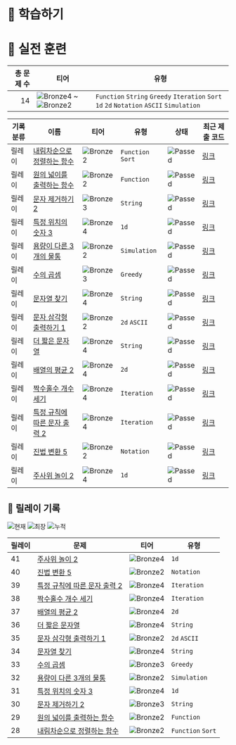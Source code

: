 # 📖 학습하기

# 🥇 실전 훈련
|총 문제 수|티어|유형|
|---:|---|---|
|14|![Bronze4][b4] ~ ![Bronze2][b2]|`Function` `String` `Greedy` `Iteration` `Sort` `1d` `2d` `Notation` `ASCII` `Simulation`|

|기록분류|이름|티어|유형|상태|최근 제출 코드|
|---|---|---|---|---|---|
|릴레이|[내림차순으로 정렬하는 함수](https://www.codetree.ai/training-field/search/problems/functions-sorted-in-descending-order)|![Bronze2][b2]|`Function` `Sort`|![Passed][passed]|[링크](https://github.com/Hiyabye/codetree-TILs/blob/main/231214/%EB%82%B4%EB%A6%BC%EC%B0%A8%EC%88%9C%EC%9C%BC%EB%A1%9C%20%EC%A0%95%EB%A0%AC%ED%95%98%EB%8A%94%20%ED%95%A8%EC%88%98/functions-sorted-in-descending-order.cpp)|
|릴레이|[원의 넓이를 출력하는 함수](https://www.codetree.ai/training-field/search/problems/function-that-outputs-area-of-circle)|![Bronze2][b2]|`Function`|![Passed][passed]|[링크](https://github.com/Hiyabye/codetree-TILs/blob/main/231214/%EC%9B%90%EC%9D%98%20%EB%84%93%EC%9D%B4%EB%A5%BC%20%EC%B6%9C%EB%A0%A5%ED%95%98%EB%8A%94%20%ED%95%A8%EC%88%98/function-that-outputs-area-of-circle.cpp)|
|릴레이|[문자 제거하기 2](https://www.codetree.ai/training-field/search/problems/del-char-2)|![Bronze3][b3]|`String`|![Passed][passed]|[링크](https://github.com/Hiyabye/codetree-TILs/blob/main/231214/%EB%AC%B8%EC%9E%90%20%EC%A0%9C%EA%B1%B0%ED%95%98%EA%B8%B0%202/del-char-2.cpp)|
|릴레이|[특정 위치의 숫자 3](https://www.codetree.ai/training-field/search/problems/numbers-in-specific-location-3)|![Bronze4][b4]|`1d`|![Passed][passed]|[링크](https://github.com/Hiyabye/codetree-TILs/blob/main/231214/%ED%8A%B9%EC%A0%95%20%EC%9C%84%EC%B9%98%EC%9D%98%20%EC%88%AB%EC%9E%90%203/numbers-in-specific-location-3.cpp)|
|릴레이|[용량이 다른 3개의 물통](https://www.codetree.ai/training-field/search/problems/three-water-bottles-with-different-capacities)|![Bronze2][b2]|`Simulation`|![Passed][passed]|[링크](https://github.com/Hiyabye/codetree-TILs/blob/main/231214/%EC%9A%A9%EB%9F%89%EC%9D%B4%20%EB%8B%A4%EB%A5%B8%203%EA%B0%9C%EC%9D%98%20%EB%AC%BC%ED%86%B5/three-water-bottles-with-different-capacities.cpp)|
|릴레이|[수의 곱셈](https://www.codetree.ai/training-field/search/problems/multiplication-of-numbers)|![Bronze3][b3]|`Greedy`|![Passed][passed]|[링크](https://github.com/Hiyabye/codetree-TILs/blob/main/231214/%EC%88%98%EC%9D%98%20%EA%B3%B1%EC%85%88/multiplication-of-numbers.cpp)|
|릴레이|[문자열 찾기](https://www.codetree.ai/training-field/search/problems/search-string)|![Bronze4][b4]|`String`|![Passed][passed]|[링크](https://github.com/Hiyabye/codetree-TILs/blob/main/231214/%EB%AC%B8%EC%9E%90%EC%97%B4%20%EC%B0%BE%EA%B8%B0/search-string.cpp)|
|릴레이|[문자 삼각형 출력하기 1](https://www.codetree.ai/training-field/search/problems/print-char-triangle-1)|![Bronze2][b2]|`2d` `ASCII`|![Passed][passed]|[링크](https://github.com/Hiyabye/codetree-TILs/blob/main/231214/%EB%AC%B8%EC%9E%90%20%EC%82%BC%EA%B0%81%ED%98%95%20%EC%B6%9C%EB%A0%A5%ED%95%98%EA%B8%B0%201/print-char-triangle-1.cpp)|
|릴레이|[더 짧은 문자열](https://www.codetree.ai/training-field/search/problems/shorter-string)|![Bronze4][b4]|`String`|![Passed][passed]|[링크](https://github.com/Hiyabye/codetree-TILs/blob/main/231214/%EB%8D%94%20%EC%A7%A7%EC%9D%80%20%EB%AC%B8%EC%9E%90%EC%97%B4/shorter-string.cpp)|
|릴레이|[배열의 평균 2](https://www.codetree.ai/training-field/search/problems/ave-of-array-2)|![Bronze4][b4]|`2d`|![Passed][passed]|[링크](https://github.com/Hiyabye/codetree-TILs/blob/main/231214/%EB%B0%B0%EC%97%B4%EC%9D%98%20%ED%8F%89%EA%B7%A0%202/ave-of-array-2.cpp)|
|릴레이|[짝수홀수 개수 세기](https://www.codetree.ai/training-field/search/problems/count-even-odd-numbers)|![Bronze4][b4]|`Iteration`|![Passed][passed]|[링크](https://github.com/Hiyabye/codetree-TILs/blob/main/231214/%EC%A7%9D%EC%88%98%ED%99%80%EC%88%98%20%EA%B0%9C%EC%88%98%20%EC%84%B8%EA%B8%B0/count-even-odd-numbers.cpp)|
|릴레이|[특정 규칙에 따른 문자 출력 2](https://www.codetree.ai/training-field/search/problems/character-output-according-to-rule-2)|![Bronze4][b4]|`Iteration`|![Passed][passed]|[링크](https://github.com/Hiyabye/codetree-TILs/blob/main/231214/%ED%8A%B9%EC%A0%95%20%EA%B7%9C%EC%B9%99%EC%97%90%20%EB%94%B0%EB%A5%B8%20%EB%AC%B8%EC%9E%90%20%EC%B6%9C%EB%A0%A5%202/character-output-according-to-rule-2.cpp)|
|릴레이|[진법 변환 5](https://www.codetree.ai/training-field/search/problems/base-conversion-5)|![Bronze2][b2]|`Notation`|![Passed][passed]|[링크](https://github.com/Hiyabye/codetree-TILs/blob/main/231214/%EC%A7%84%EB%B2%95%20%EB%B3%80%ED%99%98%205/base-conversion-5.cpp)|
|릴레이|[주사위 놀이 2](https://www.codetree.ai/training-field/search/problems/play-with-dice-2)|![Bronze4][b4]|`1d`|![Passed][passed]|[링크](https://github.com/Hiyabye/codetree-TILs/blob/main/231214/%EC%A3%BC%EC%82%AC%EC%9C%84%20%EB%86%80%EC%9D%B4%202/play-with-dice-2.cpp)|


## 🏃 릴레이 기록
![현재](https://img.shields.io/badge/현재_릴레이-41-%235cb85c.svg?for-the-badge)
![최장](https://img.shields.io/badge/최장_릴레이-41-%23E34F26.svg?for-the-badge)
![누적](https://img.shields.io/badge/누적_릴레이-41-%2300599C.svg?for-the-badge)

|릴레이|문제|티어|유형|
|---|---|---|---|
|41|[주사위 놀이 2](https://www.codetree.ai/training-field/search/problems/play-with-dice-2)|![Bronze4][b4]|`1d`|
|40|[진법 변환 5](https://www.codetree.ai/training-field/search/problems/base-conversion-5)|![Bronze2][b2]|`Notation`|
|39|[특정 규칙에 따른 문자 출력 2](https://www.codetree.ai/training-field/search/problems/character-output-according-to-rule-2)|![Bronze4][b4]|`Iteration`|
|38|[짝수홀수 개수 세기](https://www.codetree.ai/training-field/search/problems/count-even-odd-numbers)|![Bronze4][b4]|`Iteration`|
|37|[배열의 평균 2](https://www.codetree.ai/training-field/search/problems/ave-of-array-2)|![Bronze4][b4]|`2d`|
|36|[더 짧은 문자열](https://www.codetree.ai/training-field/search/problems/shorter-string)|![Bronze4][b4]|`String`|
|35|[문자 삼각형 출력하기 1](https://www.codetree.ai/training-field/search/problems/print-char-triangle-1)|![Bronze2][b2]|`2d` `ASCII`|
|34|[문자열 찾기](https://www.codetree.ai/training-field/search/problems/search-string)|![Bronze4][b4]|`String`|
|33|[수의 곱셈](https://www.codetree.ai/training-field/search/problems/multiplication-of-numbers)|![Bronze3][b3]|`Greedy`|
|32|[용량이 다른 3개의 물통](https://www.codetree.ai/training-field/search/problems/three-water-bottles-with-different-capacities)|![Bronze2][b2]|`Simulation`|
|31|[특정 위치의 숫자 3](https://www.codetree.ai/training-field/search/problems/numbers-in-specific-location-3)|![Bronze4][b4]|`1d`|
|30|[문자 제거하기 2](https://www.codetree.ai/training-field/search/problems/del-char-2)|![Bronze3][b3]|`String`|
|29|[원의 넓이를 출력하는 함수](https://www.codetree.ai/training-field/search/problems/function-that-outputs-area-of-circle)|![Bronze2][b2]|`Function`|
|28|[내림차순으로 정렬하는 함수](https://www.codetree.ai/training-field/search/problems/functions-sorted-in-descending-order)|![Bronze2][b2]|`Function` `Sort`|










[b5]: https://img.shields.io/badge/Bronze_5-%235D3E31.svg
[b4]: https://img.shields.io/badge/Bronze_4-%235D3E31.svg
[b3]: https://img.shields.io/badge/Bronze_3-%235D3E31.svg
[b2]: https://img.shields.io/badge/Bronze_2-%235D3E31.svg
[b1]: https://img.shields.io/badge/Bronze_1-%235D3E31.svg
[s5]: https://img.shields.io/badge/Silver_5-%23394960.svg
[s4]: https://img.shields.io/badge/Silver_4-%23394960.svg
[s3]: https://img.shields.io/badge/Silver_3-%23394960.svg
[s2]: https://img.shields.io/badge/Silver_2-%23394960.svg
[s1]: https://img.shields.io/badge/Silver_1-%23394960.svg
[g5]: https://img.shields.io/badge/Gold_5-%23FFC433.svg
[g4]: https://img.shields.io/badge/Gold_4-%23FFC433.svg
[g3]: https://img.shields.io/badge/Gold_3-%23FFC433.svg
[g2]: https://img.shields.io/badge/Gold_2-%23FFC433.svg
[g1]: https://img.shields.io/badge/Gold_1-%23FFC433.svg
[p5]: https://img.shields.io/badge/Platinum_5-%2376DDD8.svg
[p4]: https://img.shields.io/badge/Platinum_4-%2376DDD8.svg
[p3]: https://img.shields.io/badge/Platinum_3-%2376DDD8.svg
[p2]: https://img.shields.io/badge/Platinum_2-%2376DDD8.svg
[p1]: https://img.shields.io/badge/Platinum_1-%2376DDD8.svg
[passed]: https://img.shields.io/badge/Passed-%23009D27.svg
[failed]: https://img.shields.io/badge/Failed-%23D24D57.svg
[easy]: https://img.shields.io/badge/쉬움-%235cb85c.svg?for-the-badge
[medium]: https://img.shields.io/badge/보통-%23FFC433.svg?for-the-badge
[hard]: https://img.shields.io/badge/어려움-%23D24D57.svg?for-the-badge